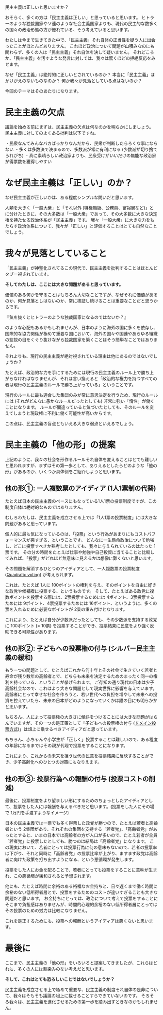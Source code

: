 <!-- 「民主主義」は正しいのか？ -->
<!-- ~現行制度の盲点について~ -->

民主主義は正しいと思いますか？

おそらく、多くの方は「民主主義は正しい」と思っていると思います。
ヒトラーのような独裁国家やソ連のような社会主義国家よりも、現代の民主的な数多くの国々の政治形態の方が優れている、そう考えていると思います。

わたしは今まで生きてきた中で、「民主主義」それ自体の正当性を疑う人に出会ったことがほとんどありません。
これほど政治について問題が山積みなのにも関わらず、多くの人は「民主主義」それ自体を決して疑いません。
それどころか、「民主主義」を汚すような発言に対しては、我々は驚くほどの拒絶反応をみせます。

なぜ「民主主義」は絶対的に正しいとされているのか？
本当に「民主主義」はかけがえのないものなのか？
何か我々が見落としている点はないのか？

今回のテーマはそのあたりになります。


# 民主主義の欠点
議論を始める前にまずは、民主主義の欠点は何なのかを明らかにしましょう。
民主主義に対してのよくある批判は以下ですね。

・民衆なんてみんなバカばっかりなんだから、民衆が判断したらろくな事にならない
・多くは多数決で決まるので、多数派が常に有利になる (少数派が切り捨てられがち)
・真に素晴らしい政治家よりも、民衆受けがいいだけの無能な政治家が得票数を獲得しやすい


# なぜ民主主義は「正しい」のか？
 なぜ民主主義が正しいかは、ある程度シンプルな問いだと思います。
 
人類を大きく「一般大衆」と「それ以外 (特権階級、公務員、富裕層など)」とに分けたときに、その大多数は「一般大衆」であって、その大多数に大きな決定権を持たせる政治体系が「民主主義」です。
我々「一般大衆」に大きな力をもたらす政治体系について、我々が「正しい」と評価することはとても自然なことでしょう。


# 我々が見落としていること
「民主主義」が神聖化されてるこの現代で、民主主義を批判することはほとんどタブー視されています。

**そしてわたしは、ここには大きな問題があると思っています。**

価値のある何かを守ることはもちろん大切なことですが、なぜそれに価値があるのか、何か見落としはないのか、常に検証し続けることは重要なことだと思うからです。

『気を抜くとヒトラーのような独裁国家になるのではないか？』

のような心配もあるかもしれませんが、日本のように海外の国に多くを依存し、国際的な協力関係が極めて重要な国において、海外の国々や国連やあらゆる組織の監視の目をくぐり抜けながら独裁国家を築くことはそう簡単なことではありません。

それよりも、現行の民主主義が絶対視されている理由は他にあるのではないでしょうか？

たとえば、政治的な力を手にするためには現行の民主主義のルール上で勝ち上がらなければなりませんが、それは言い換えると「政治的な権力を持つすべての者は現行の民主主義のルールで勝ち上がっている」ということです。

現行のルールに最も適合した集団のみが常に意思決定を行うため、現行のルールには (それがどんなに愚かなルールだったとしても) 非常に強い「惰性」が働くことになります。
ルールが間違っていると気づいたとしても、そのルールを変えてしまうと現政権に不利に働く可能性が高いからです。

この点は、民主主義の盲点ともいえる大きな弱点といえるでしょう。


# 民主主義の「他の形」の提案
上記のように、我々の社会を形作るルールそれ自体を変えることはとても難しいと思われますが、まずはその第一歩として、ありえるとしたらどのような「他の形」があるのか、いくつか具体例をご紹介しようと思います。

## 他の形①: 一人複数票のアイディア (1人1票制の代替)
たとえば日本の民主主義のベースにもなっている1人1票の投票制度ですが、この制度自体は絶対的なものではありません。

むしろわたしは、民主主義を成立させる上では「1人1票の投票制度」には大きな問題があると思っています。

個人的に最も気になっているのは、「投票」という行為があまりにもコストパフォーマンスが悪すぎる、ということです。
どんなに一生懸命政治について勉強し、どこに投票すべきか熟考したとしても、我々に与えられているのはたった 1票です。
その分の時間をたとえば仕事や勉強や自己投資に当てることと比較してみれば、「投票」がどれほど無意味に見えるかは想像に難くないと思います。

その問題を解消するひとつのアイディアとして、一人複数票の投票制度 ([Quadratic voting](https://en.wikipedia.org/wiki/Quadratic_voting#:~:text=Quadratic%20voting%20is%20a%20collective,voting%20paradox%20and%20majority%20rule.)) が考えられます。

これは、たとえば 1人に 100ポイントの権利を与え、そのポイントを自由に好きな政党や候補者に投票する、というものです。
そして、たとえばある政党に複数ポイントを投票する際には、2票投票するためには 4ポイント、3票投票するためには 9ポイント、4票投票するためには 16ポイント、というように、多くの票を入れるために必要なポイントが 2乗の重み付けとなります。

これにより、たとえば自分が少数派だったとしても、その少数派を支持する政党に 100ポイント (= 10票) を投票することができ、投票結果に民意をより強く反映できる可能性があります。

## 他の形②: 子どもへの投票権の付与 (シルバー民主主義の緩和)
もう一つの問題として、たとえばこれから何十年とその社会で生きていく若者と寿命が残り数年の高齢者とで、どちらも未来を決定するためのまったく同一の権利を持っている、ということが挙げられます。
ご存知の通り現代の日本は少子高齢社会なので、これはより大きな問題として現実世界に影響を与えています。
高齢者にとって幸せな社会を作ろうと、若い世代への負担を増やして未来への投資を控えていたら、未来の日本がどのようになっていくかは誰の目にも明らかかと思います。

もちろん、人によって投票権の大きさに傾斜をつけることには大きな問題がはらんでいますが、その一つの是正策として「子どもへの投票権の付与 ([ドメイン投票方式](https://ja.wikipedia.org/wiki/%E3%83%89%E3%83%A1%E3%82%A4%E3%83%B3%E6%8A%95%E7%A5%A8%E6%96%B9%E5%BC%8F))」は俎上に乗せるべきアイディアだと思っています。

もちろん、赤ちゃんや小学生が「正しく」投票することは難しいので、ある程度の年齢になるまではその親が代理で投票をすることになります。

これにより、これからの未来を担う世代の民意を投票結果に反映することができ、少子高齢化へのひとつの対策にもなりえます。

## 他の形③: 投票行為への報酬の付与 (投票コストの削減)
最後に、投票制度をより望ましい形にするためのちょっとしたアイディアとして、投票をした人には報酬を与えるべきだと思います。(投票をした人にその場で 1万円を手渡すようなイメージ)

日本の民主主義では一票でも多く得票した政党が勝つので、たとえば若者と高齢者という 2集団があり、それぞれの集団を支持する「若者党」、「高齢者党」があったとすると、いまの日本では高齢者の方が人口が多いので、たとえ若者が全員「若者党」に投票したとしても、勝つのは結局は「高齢者党」になります。
この現実において、若者にとっては投票行為に何の意味もないので、若者の投票率は下がり、それと同時に「高齢者党」の投票比率が上がり、ますます政党は高齢者に向けた政策を打ち出すようになる、という悪循環が発生します。

投票をした人にお金を配ることで、若者にとっても投票をすることに意味が生まれ、この悪循環が緩和されると予想されます。

他にも、たとえば時間に余裕のある裕福なお金持ちと、日々遅くまで働く時間に余裕のない低所得者層とで、投票をするためのコストが違いすぎることも大きな問題だと思います。
お金持ちにとっては、政治について考えて投票をすることにそこまで負担感はありませんが、時間的心理的余裕のない低所得者層にとってはその投票のための労力は比較になりません。

これを是正するためにも、投票への報酬というアイディアは悪くないと思います。


# 最後に
ここまで、民主主義の「他の形」をいろいろと提案してきましたが、これらはどれも、多くの人には馴染みのない考えだと思います。

**そして、これはとても恐ろしいことではないでしょうか？**

民主主義を成立させる上で極めて重要な、民主主義の制度それ自体の是非について、我々はそもそも議論の俎上に載せることすらできていないのです。
そろそろ我々は、民主主義を進化させるための第一歩を踏み出すときなのかもしれません。
